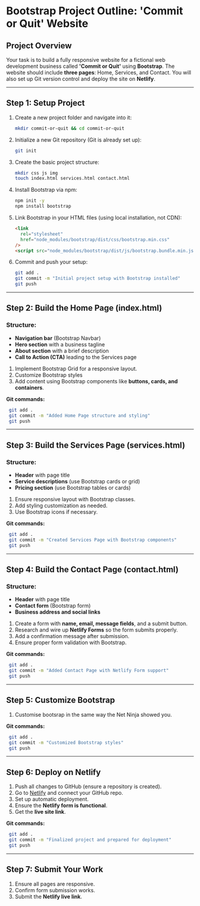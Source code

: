 # Bootstrap Project Outline: 'Commit or Quit' Website

## Project Overview

Your task is to build a fully responsive website for a fictional web development business called **'Commit or Quit'** using **Bootstrap**. The website should include **three pages**: Home, Services, and Contact. You will also set up Git version control and deploy the site on **Netlify**.

---

## Step 1: Setup Project

1. Create a new project folder and navigate into it:
   ```sh
   mkdir commit-or-quit && cd commit-or-quit
   ```
2. Initialize a new Git repository (Git is already set up):
   ```sh
   git init
   ```
3. Create the basic project structure:
   ```sh
   mkdir css js img
   touch index.html services.html contact.html
   ```
4. Install Bootstrap via npm:
   ```sh
   npm init -y
   npm install bootstrap
   ```
5. Link Bootstrap in your HTML files (using local installation, not CDN):
   ```html
   <link
     rel="stylesheet"
     href="node_modules/bootstrap/dist/css/bootstrap.min.css"
   />
   <script src="node_modules/bootstrap/dist/js/bootstrap.bundle.min.js"></script>
   ```
6. Commit and push your setup:
   ```sh
   git add .
   git commit -m "Initial project setup with Bootstrap installed"
   git push
   ```

---

## Step 2: Build the Home Page (index.html)

### Structure:

- **Navigation bar** (Bootstrap Navbar)
- **Hero section** with a business tagline
- **About section** with a brief description
- **Call to Action (CTA)** leading to the Services page

1. Implement Bootstrap Grid for a responsive layout.
2. Customize Bootstrap styles
3. Add content using Bootstrap components like **buttons, cards, and containers**.

**Git commands:**

```sh
 git add .
 git commit -m "Added Home Page structure and styling"
 git push
```

---

## Step 3: Build the Services Page (services.html)

### Structure:

- **Header** with page title
- **Service descriptions** (use Bootstrap cards or grid)
- **Pricing section** (use Bootstrap tables or cards)

1. Ensure responsive layout with Bootstrap classes.
2. Add styling customization as needed.
3. Use Bootstrap icons if necessary.

**Git commands:**

```sh
 git add .
 git commit -m "Created Services Page with Bootstrap components"
 git push
```

---

## Step 4: Build the Contact Page (contact.html)

### Structure:

- **Header** with page title
- **Contact form** (Bootstrap form)
- **Business address and social links**

1. Create a form with **name, email, message fields**, and a submit button.
2. Research and wire up **Netlify Forms** so the form submits properly.
3. Add a confirmation message after submission.
4. Ensure proper form validation with Bootstrap.

**Git commands:**

```sh
 git add .
 git commit -m "Added Contact Page with Netlify Form support"
 git push
```

---

## Step 5: Customize Bootstrap

1. Customise bootsrap in the same way the Net Ninja showed you.

**Git commands:**

```sh
 git add .
 git commit -m "Customized Bootstrap styles"
 git push
```

---

## Step 6: Deploy on Netlify

1. Push all changes to GitHub (ensure a repository is created).
2. Go to [Netlify](https://www.netlify.com/) and connect your GitHub repo.
3. Set up automatic deployment.
4. Ensure the **Netlify form is functional**.
5. Get the **live site link**.

**Git commands:**

```sh
 git add .
 git commit -m "Finalized project and prepared for deployment"
 git push
```

---

## Step 7: Submit Your Work

1. Ensure all pages are responsive.
2. Confirm form submission works.
3. Submit the **Netlify live link**.
